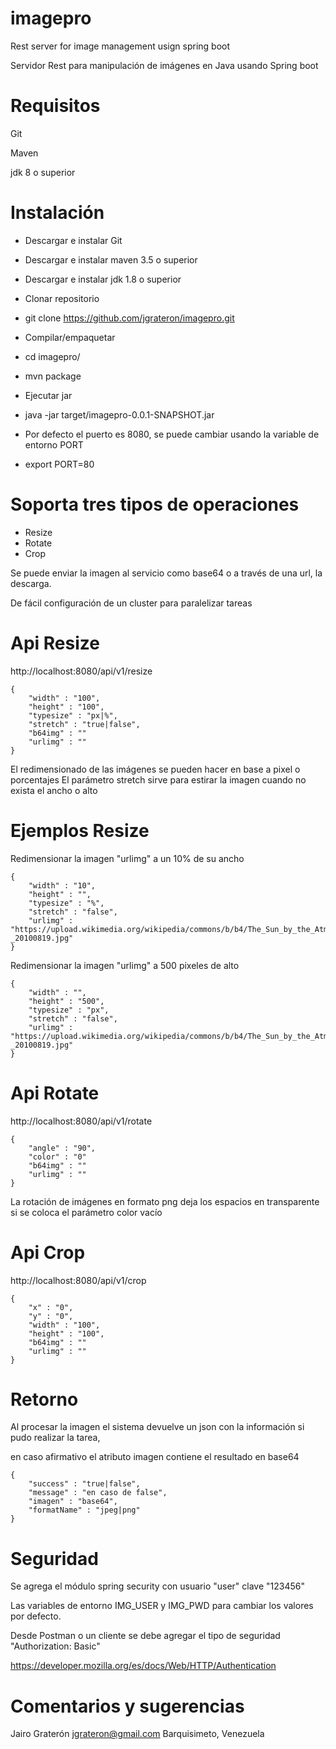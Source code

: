 # imagepro

Rest server for image management usign spring boot

Servidor Rest para manipulación de imágenes en Java usando Spring boot

# Requisitos

Git

Maven

jdk 8 o superior 


# Instalación

 - Descargar e instalar Git

 - Descargar e instalar maven 3.5 o superior

 - Descargar e instalar jdk 1.8 o superior


 - Clonar repositorio 

 - git clone https://github.com/jgrateron/imagepro.git


 - Compilar/empaquetar

 - cd imagepro/
 - mvn package


 - Ejecutar jar
 
 - java -jar target/imagepro-0.0.1-SNAPSHOT.jar
 

 - Por defecto el puerto es 8080, se puede cambiar usando la variable de entorno PORT
 
 - export PORT=80
 
# Soporta tres tipos de operaciones
- Resize
- Rotate
- Crop

Se puede enviar la imagen al servicio como base64 o a través de una url, la descarga.

De fácil configuración de un cluster para paralelizar tareas

# Api Resize
http://localhost:8080/api/v1/resize

```
{
    "width" : "100",
    "height" : "100",
    "typesize" : "px|%",
    "stretch" : "true|false",
    "b64img" : ""
    "urlimg" : ""
}
```
El redimensionado de las imágenes se pueden hacer en base a pixel o porcentajes
El parámetro stretch sirve para estirar la imagen cuando no exista el ancho o alto 

# Ejemplos Resize 

Redimensionar la imagen "urlimg" a un 10% de su ancho 
```
{
    "width" : "10",
    "height" : "",
    "typesize" : "%",
    "stretch" : "false",
    "urlimg" : "https://upload.wikimedia.org/wikipedia/commons/b/b4/The_Sun_by_the_Atmospheric_Imaging_Assembly_of_NASA%27s_Solar_Dynamics_Observatory_-_20100819.jpg"
}
```

Redimensionar la imagen "urlimg" a 500 pixeles de alto 
```
{
    "width" : "",
    "height" : "500",
    "typesize" : "px",
    "stretch" : "false",
    "urlimg" : "https://upload.wikimedia.org/wikipedia/commons/b/b4/The_Sun_by_the_Atmospheric_Imaging_Assembly_of_NASA%27s_Solar_Dynamics_Observatory_-_20100819.jpg"
}
```


# Api Rotate
http://localhost:8080/api/v1/rotate

```
{
    "angle" : "90",
    "color" : "0"
    "b64img" : ""
    "urlimg" : ""
}
```
La rotación de imágenes en formato png deja los espacios en transparente si se coloca el parámetro color vacío  
 
# Api Crop
http://localhost:8080/api/v1/crop

```
{
    "x" : "0",
    "y" : "0",
    "width" : "100",
    "height" : "100",
    "b64img" : ""
    "urlimg" : ""
}
```

# Retorno

Al procesar la imagen el sistema devuelve un json con la información si pudo realizar la tarea,

en caso afirmativo el atributo imagen contiene el resultado en base64

```
{
	"success" : "true|false",
	"message" : "en caso de false",
	"imagen" : "base64",
	"formatName" : "jpeg|png"
}
```

# Seguridad

Se agrega el módulo spring security con usuario "user" clave "123456"

Las variables de entorno IMG_USER y IMG_PWD para cambiar los valores por defecto.

Desde Postman o un cliente se debe agregar el tipo de seguridad "Authorization: Basic"

https://developer.mozilla.org/es/docs/Web/HTTP/Authentication


# Comentarios y sugerencias

Jairo Graterón jgrateron@gmail.com Barquisimeto, Venezuela


